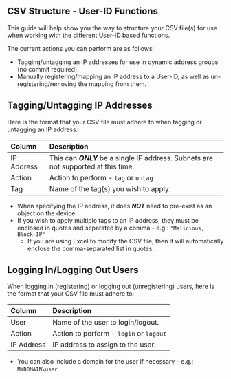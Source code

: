 ## CSV Structure - User-ID Functions

This guide will help show you the way to structure your CSV file(s) for use when working with the different
User-ID based functions.

The current actions you can perform are as follows:

* Tagging/untagging an IP addresses for use in dynamic address groups (no commit required).
* Manually registering/mapping an IP address to a User-ID, as well as un-registering/removing the mapping from them.

## Tagging/Untagging IP Addresses

Here is the format that your CSV file must adhere to when tagging or untagging an IP address:

Column | Description
:--- | :---
IP Address | This can **_ONLY_** be a single IP address. Subnets are not supported at this time.
Action | Action to perform - `tag` or `untag`
Tag | Name of the tag(s) you wish to apply.

* When specifying the IP address, it does **_NOT_** need to pre-exist as an object on the device.
* If you wish to apply multiple tags to an IP address, they must be enclosed in quotes and separated by a comma - e.g.: `"Malicious, Block-IP"`
  * If you are using Excel to modify the CSV file, then it will automatically enclose the comma-separated list in quotes.

## Logging In/Logging Out Users

When logging in (registering) or logging out (unregistering) users, here is the format that your CSV file must adhere to:

Column | Description
:--- | :---
User | Name of the user to login/logout.
Action | Action to perform - `login` or `logout`
IP Address | IP address to assign to the user.

* You can also include a domain for the user if necessary - e.g.: `MYDOMAIN\user`